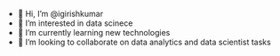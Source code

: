 - 👋 Hi, I’m @igirishkumar
- 👀 I’m interested in data scinece
- 🌱 I’m currently learning new technologies
- 💞️ I’m looking to collaborate on data analytics and data scientist tasks


<!---
igirishkumar/igirishkumar is a ✨ special ✨ repository because its `README.md` (this file) appears on your GitHub profile.
You can click the Preview link to take a look at your changes.
--->
